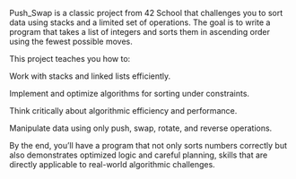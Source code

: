 Push_Swap is a classic project from 42 School that challenges you to sort data using stacks and a limited set of operations.
The goal is to write a program that takes a list of integers and sorts them in ascending order using the fewest possible moves.

This project teaches you how to:

Work with stacks and linked lists efficiently.

Implement and optimize algorithms for sorting under constraints.

Think critically about algorithmic efficiency and performance.

Manipulate data using only push, swap, rotate, and reverse operations.

By the end, you’ll have a program that not only sorts numbers correctly but also demonstrates optimized logic and careful planning, skills that are directly applicable to real-world algorithmic challenges.
